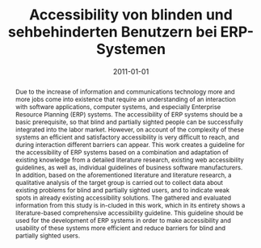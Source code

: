 ---
abstract: Due to the increase of information and communications technology more and
  more jobs come into existence that require an understanding of an interaction with
  software applications, computer systems, and especially Enterprise Resource Planning
  (ERP) systems. The accessibility of ERP systems should be a basic prerequisite,
  so that blind and partially sighted people can be successfully integrated into the
  labor market. However, on account of the complexity of these systems an efficient
  and satisfactory accessibility is very difficult to reach, and during interaction
  different barriers can appear. This work creates a guideline for the accessibility
  of ERP systems based on a combination and adaptation of existing knowledge from
  a detailed literature research, existing web accessibility guidelines, as well as,
  individual guidelines of business software manufacturers. In addition, based on
  the aforementioned literature and literature research, a qualitative analysis of
  the target group is carried out to collect data about existing problems for blind
  and partially sighted users, and to indicate weak spots in already existing accessibility
  solutions. The gathered and evaluated information from this study is in-cluded in
  this work, which in its entirety shows a literature-based comprehensive accessibility
  guideline. This guideline should be used for the development of ERP systems in order
  to make accessibility and usability of these systems more efficient and reduce barriers
  for blind and partially sighted users.
authors:
- Stefan Buchwalder
date: '2011-01-01'
featured: false
links:
- name: Publik
  url: https://publik.tuwien.ac.at/showentry.php?ID=205957&lang=1
publication_types:
- '7'
publishDate: '2011-01-01'
title: Accessibility von blinden und sehbehinderten Benutzern bei ERP-Systemen
url_pdf: ''
---